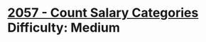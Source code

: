 # [2057 - Count Salary Categories](https://leetcode.com/problems/count-salary-categories/) </br> Difficulty: Medium